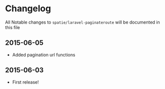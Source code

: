 # Changelog

All Notable changes to `spatie/laravel-paginateroute` will be documented in this file

## 2015-06-05
- Added pagination url functions

## 2015-06-03
- First release!
